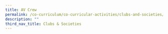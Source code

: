 ```yaml
---
title: AV Crew
permalink: /co-curriculum/co-curricular-activities/clubs-and-societies/av-crew/
description: ""
third_nav_title: Clubs & Societies
---
```

